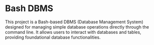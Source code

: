 # Bash DBMS

This project is a Bash-based DBMS (Database Management System) designed for managing simple database operations directly through the command line. It allows users to interact with databases and tables, providing foundational database functionalities.
